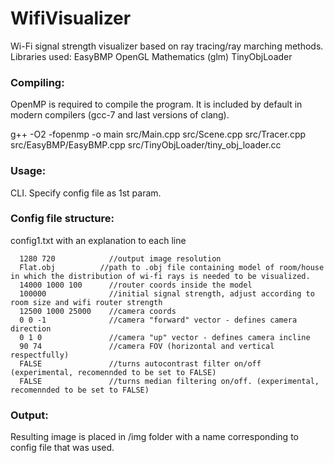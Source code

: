 # WifiVisualizer
Wi-Fi signal strength visualizer based on ray tracing/ray marching methods.
Libraries used:
EasyBMP
OpenGL Mathematics (glm)
TinyObjLoader 

### Compiling:
OpenMP is required to compile the program. It is included by default in modern compilers (gcc-7 and last versions of clang).

g++ -O2 -fopenmp -o main src/Main.cpp src/Scene.cpp src/Tracer.cpp src/EasyBMP/EasyBMP.cpp src/TinyObjLoader/tiny_obj_loader.cc

### Usage:
CLI. Specify config file as 1st param.

### Config file structure:
config1.txt with an explanation to each line
```
  1280 720            //output image resolution
  Flat.obj          //path to .obj file containing model of room/house in which the distribution of wi-fi rays is needed to be visualized.
  14000 1000 100      //router coords inside the model
  100000              //initial signal strength, adjust according to room size and wifi router strength
  12500 1000 25000    //camera coords
  0 0 -1              //camera "forward" vector - defines camera direction
  0 1 0               //camera "up" vector - defines camera incline
  90 74               //camera FOV (horizontal and vertical respectfully)
  FALSE               //turns autocontrast filter on/off (experimental, recomennded to be set to FALSE)
  FALSE               //turns median filtering on/off. (experimental, recomennded to be set to FALSE)
  ```
### Output:
  Resulting image is placed in /img folder with a name corresponding to config file that was used.
  
